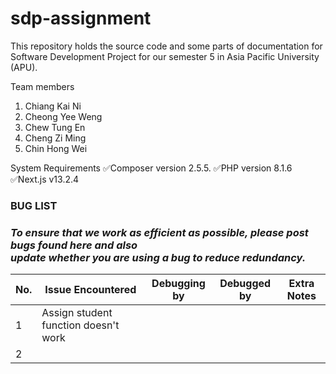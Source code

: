 # sdp-assignment
This repository holds the source code and some parts of documentation for Software Development Project for our semester 5 in Asia Pacific University (APU).

Team members
1. Chiang Kai Ni
2. Cheong Yee Weng
3. Chew Tung En
4. Cheng Zi Ming
5. Chin Hong Wei

System Requirements
✅Composer version 2.5.5.
✅PHP version 8.1.6
✅Next.js v13.2.4

<h3>BUG LIST<h3>
<i font-size="12px">To ensure that we work as efficient as possible, please post bugs found here and also<br>
update whether you are using a bug to reduce redundancy.</i>

<table>
  <thead>
    <tr>
      <th>No.</th>
      <th>Issue Encountered</th>
      <th>Debugging by</th>
      <th>Debugged by</th>
      <th>Extra Notes</th>
    </tr>
  </thead>
  <tbody>
    <!-- Add table rows here -->
    <tr>
      <td>1</td>
      <td>Assign student function doesn't work</td>
      <td></td>
      <td></td>
      <td></td>
    </tr>
    <tr>
      <td>2</td>
      <td></td>
      <td></td>
      <td></td>
      <td></td>
    </tr>
    <!-- Add more rows as needed -->
  </tbody>
</table>